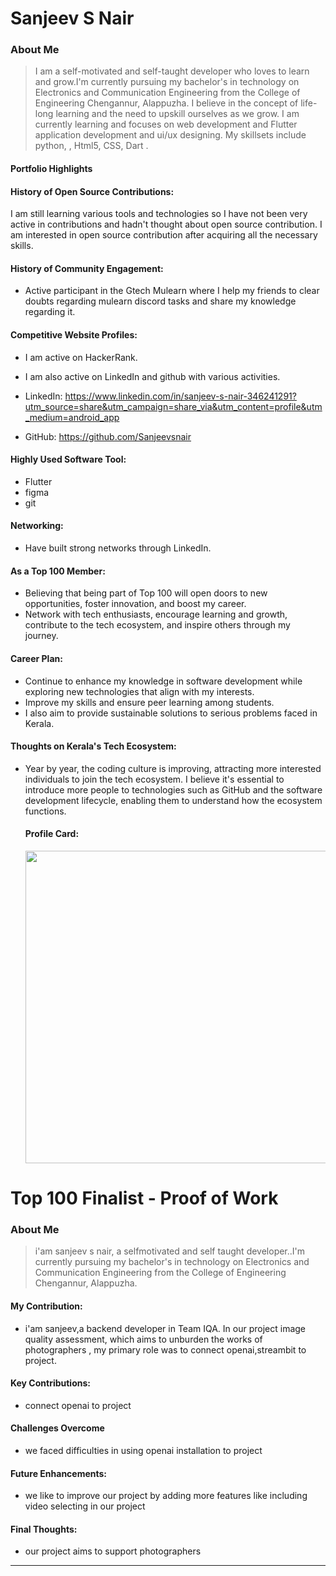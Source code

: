 # Sanjeev S Nair


### About Me

> I am a self-motivated and self-taught developer who loves to  learn and grow.I'm currently pursuing my bachelor's in technology on Electronics and Communication Engineering from the  College of Engineering Chengannur, Alappuzha. I believe in the concept of life-long learning and the need to upskill
> ourselves as we grow. I  am currently learning and focuses on web development and Flutter application development and ui/ux designing.  My skillsets include python, , Html5, CSS, Dart .

#### Portfolio Highlights


#### History of Open Source Contributions:
  I am still learning various tools and technologies so I have not been very active in contributions and hadn't thought about open source contribution. I am interested in open source contribution after acquiring all the necessary skills.

#### History of Community Engagement:
 - Active participant in the Gtech Mulearn where I help my friends to clear doubts regarding mulearn discord tasks and share my knowledge regarding it.

#### Competitive Website Profiles:

 - I am active on HackerRank.
 - I am also active on LinkedIn and github with various activities.

 - LinkedIn: https://www.linkedin.com/in/sanjeev-s-nair-346241291?utm_source=share&utm_campaign=share_via&utm_content=profile&utm_medium=android_app

 - GitHub: https://github.com/Sanjeevsnair

#### Highly Used Software Tool:


 - Flutter
 - figma
 - git
#### Networking:
 - Have built strong networks through LinkedIn.


#### As a Top 100 Member:
 - Believing that being part of Top 100 will open doors to new opportunities, foster innovation, and boost my career.
 - Network with tech enthusiasts, encourage learning and growth, contribute to the tech ecosystem, and inspire others through my journey.
#### Career Plan:
 - Continue to enhance my knowledge in software development while exploring new technologies that align with my interests.
 - Improve my skills and ensure peer learning among students.
 - I also aim to provide sustainable solutions to serious problems faced in Kerala.

  #### Thoughts on Kerala's Tech Ecosystem:

- Year by year, the coding culture is improving, attracting more interested individuals to join the tech ecosystem. I believe it's essential to introduce more people to technologies such as GitHub and the software development lifecycle, enabling them to understand how the ecosystem functions.

  #### Profile Card:

  [<img src="https://mulearn.org/embed/rank/sanjeevsnair@mulearn" width="800" height="500"></img>](https://app.mulearn.org/profile/sanjeevsnair@mulearn)

# Top 100 Finalist -  Proof of Work

### About Me 
> i'am sanjeev s nair, a selfmotivated and self taught developer..I'm currently pursuing my bachelor's in technology on Electronics and Communication Engineering from the  College of Engineering Chengannur, Alappuzha.

#### My Contribution:
- i'am sanjeev,a backend developer in Team IQA. In our project image quality assessment, which aims to unburden the works of photographers  , my primary role was to connect openai,streambit  to project.

#### Key Contributions:
- connect openai to project

#### Challenges Overcome
- we faced difficulties in using openai installation to project

#### Future Enhancements:
- we like to improve our project by adding more features like including video selecting in our project
#### Final Thoughts:
- our project aims to support photographers

---
